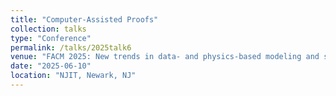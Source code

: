 ```yaml
---
title: "Computer-Assisted Proofs"
collection: talks
type: "Conference" 
permalink: /talks/2025talk6
venue: "FACM 2025: New trends in data- and physics-based modeling and simulation of fluids"
date: "2025-06-10"
location: "NJIT, Newark, NJ"
---
```

